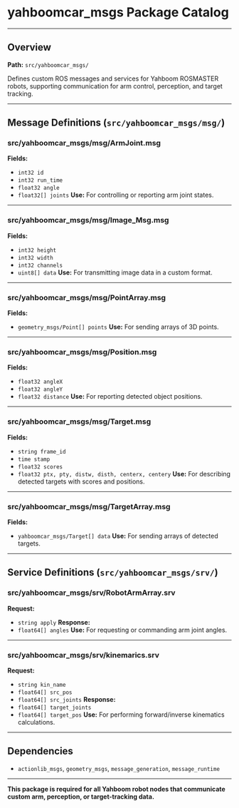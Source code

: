 # yahboomcar_msgs Package Catalog

---

## Overview
**Path:** `src/yahboomcar_msgs/`

Defines custom ROS messages and services for Yahboom ROSMASTER robots, supporting communication for arm control, perception, and target tracking.

---

## Message Definitions (`src/yahboomcar_msgs/msg/`)

### src/yahboomcar_msgs/msg/ArmJoint.msg
**Fields:**
- `int32 id`
- `int32 run_time`
- `float32 angle`
- `float32[] joints`
**Use:** For controlling or reporting arm joint states.

---

### src/yahboomcar_msgs/msg/Image_Msg.msg
**Fields:**
- `int32 height`
- `int32 width`
- `int32 channels`
- `uint8[] data`
**Use:** For transmitting image data in a custom format.

---

### src/yahboomcar_msgs/msg/PointArray.msg
**Fields:**
- `geometry_msgs/Point[] points`
**Use:** For sending arrays of 3D points.

---

### src/yahboomcar_msgs/msg/Position.msg
**Fields:**
- `float32 angleX`
- `float32 angleY`
- `float32 distance`
**Use:** For reporting detected object positions.

---

### src/yahboomcar_msgs/msg/Target.msg
**Fields:**
- `string frame_id`
- `time stamp`
- `float32 scores`
- `float32 ptx, pty, distw, disth, centerx, centery`
**Use:** For describing detected targets with scores and positions.

---

### src/yahboomcar_msgs/msg/TargetArray.msg
**Fields:**
- `yahboomcar_msgs/Target[] data`
**Use:** For sending arrays of detected targets.

---

## Service Definitions (`src/yahboomcar_msgs/srv/`)

### src/yahboomcar_msgs/srv/RobotArmArray.srv
**Request:**
- `string apply`
**Response:**
- `float64[] angles`
**Use:** For requesting or commanding arm joint angles.

---

### src/yahboomcar_msgs/srv/kinemarics.srv
**Request:**
- `string kin_name`
- `float64[] src_pos`
- `float64[] src_joints`
**Response:**
- `float64[] target_joints`
- `float64[] target_pos`
**Use:** For performing forward/inverse kinematics calculations.

---

## Dependencies
- `actionlib_msgs`, `geometry_msgs`, `message_generation`, `message_runtime`

---

**This package is required for all Yahboom robot nodes that communicate custom arm, perception, or target-tracking data.** 